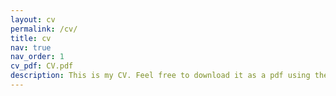 ```yaml
---
layout: cv
permalink: /cv/
title: cv
nav: true
nav_order: 1
cv_pdf: CV.pdf
description: This is my CV. Feel free to download it as a pdf using the link on the top right of the page/
---
```


